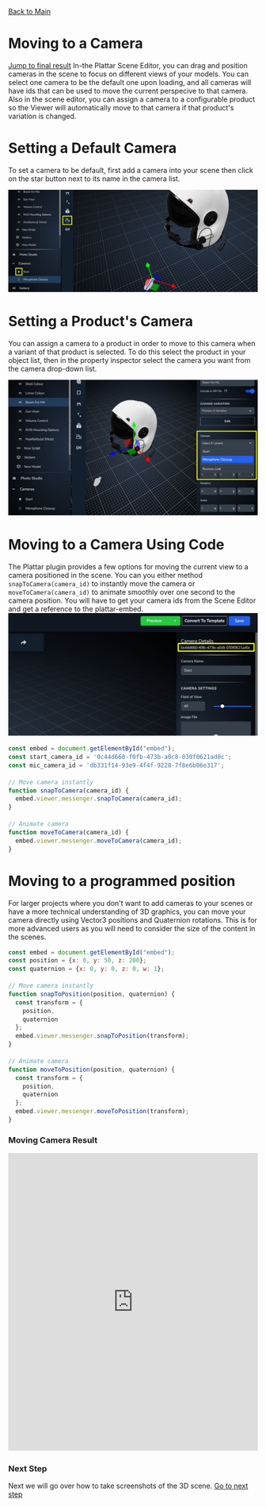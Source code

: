[Back to Main](./)

# Moving to a Camera
[Jump to final result](#moving-camera-result)
In-the Plattar Scene Editor, you can drag and position cameras in the scene to focus on different views of your models. You can select one camera to be the default one upon loading, and all cameras will have ids that can be used to move the current perspecive to that camera. Also in the scene editor, you can assign a camera to a configurable product so the Viewer will automatically move to that camera if that product's variation is changed.

# Setting a Default Camera
To set a camera to be default, first add a camera into your scene then click on the star button next to its name in the camera list.

![Setting Default Camera](../images/default-camera-select.jpg)

# Setting a Product's Camera
You can assign a camera to a product in order to move to this camera when a variant of that product is selected. To do this select the product in your object list, then in the property inspector select the camera you want from the camera drop-down list.

![Setting a Product's Camera](../images/product-camera-selection.jpg)

# Moving to a Camera Using Code
The Plattar plugin provides a few options for moving the current view to a camera positioned in the scene. You can you either method `snapToCamera(camera_id)` to instantly move the camera or `moveToCamera(camera_id)` to animate smoothly over one second to the camera position. You will have to get your camera ids from the Scene Editor and get a reference to the plattar-embed.
![Getting Camera ID](../images/camera-id.jpg)

```javascript
const embed = document.getElementById("embed");
const start_camera_id = '0c44d660-f0fb-473b-a0c8-030f0621ad0c';
const mic_camera_id = 'db331f14-93e9-4f4f-9228-7f8e6b06e317';

// Move camera instantly
function snapToCamera(camera_id) {
  embed.viewer.messenger.snapToCamera(camera_id);
}

// Animate camera
function moveToCamera(camera_id) {
  embed.viewer.messenger.moveToCamera(camera_id);
}
```

# Moving to a programmed position
For larger projects where you don't want to add cameras to your scenes or have a more technical understanding of 3D graphics, you can move your camera directly using Vector3 positions and Quaternion rotations. This is for more advanced users as you will need to consider the size of the content in the scenes.

```javascript
const embed = document.getElementById("embed");
const position = {x: 0, y: 50, z: 200};
const quaternion = {x: 0, y: 0, z: 0, w: 1};

// Move camera instantly
function snapToPosition(position, quaternion) {
  const transform = {
    position,
    quaternion
  };
  embed.viewer.messenger.snapToPosition(transform);
}

// Animate camera
function moveToPosition(position, quaternion) {
  const transform = {
    position,
    quaternion
  };
  embed.viewer.messenger.moveToPosition(transform);
}
```

### Moving Camera Result
<iframe height="600" style="width: 100%;" scrolling="no" title="Moving Camera Result" src="https://codepen.io/plattar/embed/RNNNPXq?default-tab=html%2Cresult&editable=true" frameborder="no" loading="lazy" allowtransparency="true" allowfullscreen="true">
  See the Pen <a href="https://codepen.io/plattar/pen/JoPaOge">
  Quick Start</a> by Plattar (<a href="https://codepen.io/plattar">@plattar</a>)
  on <a href="https://codepen.io">CodePen</a>.
</iframe>

### Next Step
Next we will go over how to take screenshots of the 3D scene.
[Go to next step](./screenshot.md)